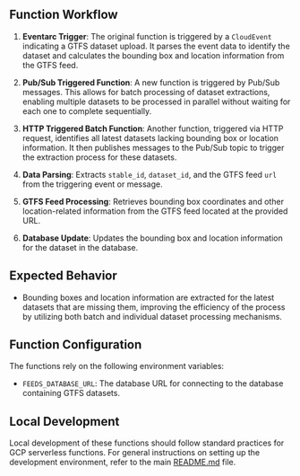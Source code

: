 ## Function Workflow

1. **Eventarc Trigger**: The original function is triggered by a `CloudEvent` indicating a GTFS dataset upload. It parses the event data to identify the dataset and calculates the bounding box and location information from the GTFS feed.

2. **Pub/Sub Triggered Function**: A new function is triggered by Pub/Sub messages. This allows for batch processing of dataset extractions, enabling multiple datasets to be processed in parallel without waiting for each one to complete sequentially.

3. **HTTP Triggered Batch Function**: Another function, triggered via HTTP request, identifies all latest datasets lacking bounding box or location information. It then publishes messages to the Pub/Sub topic to trigger the extraction process for these datasets.

4. **Data Parsing**: Extracts `stable_id`, `dataset_id`, and the GTFS feed `url` from the triggering event or message.

5. **GTFS Feed Processing**: Retrieves bounding box coordinates and other location-related information from the GTFS feed located at the provided URL.

6. **Database Update**: Updates the bounding box and location information for the dataset in the database.

## Expected Behavior

- Bounding boxes and location information are extracted for the latest datasets that are missing them, improving the efficiency of the process by utilizing both batch and individual dataset processing mechanisms.

## Function Configuration

The functions rely on the following environment variables:
- `FEEDS_DATABASE_URL`: The database URL for connecting to the database containing GTFS datasets.

## Local Development

Local development of these functions should follow standard practices for GCP serverless functions. For general instructions on setting up the development environment, refer to the main [README.md](../README.md) file.